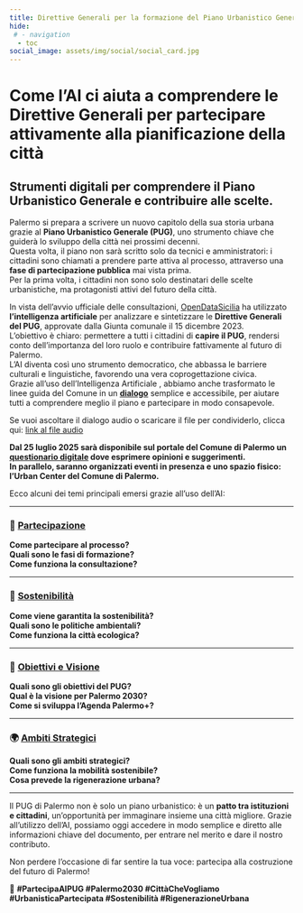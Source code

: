 ```yaml
---
title: Direttive Generali per la formazione del Piano Urbanistico Generale (P.U.G.) | Comune di Palermo
hide:
 # - navigation
  - toc
social_image: assets/img/social/social_card.jpg
---
```

<style>
.md-typeset .grid {grid-gap: .4rem; font-size: .7rem;  display: grid; grid-template-columns: repeat(auto-fit,minmax(min(100%,25rem),1fr));  margin: 1em 0; }
</style>

# Come l’AI ci aiuta a comprendere le Direttive Generali per partecipare attivamente alla pianificazione della città
## Strumenti digitali per comprendere il Piano Urbanistico Generale e contribuire alle scelte.
Palermo si prepara a scrivere un nuovo capitolo della sua storia urbana grazie al **Piano Urbanistico Generale (PUG)**, uno strumento chiave che guiderà lo sviluppo della città nei prossimi decenni.<br>Questa volta, il piano non sarà scritto solo da tecnici e amministratori: i cittadini sono chiamati a prendere parte attiva al processo, attraverso una **fase di partecipazione pubblica** mai vista prima. <br>Per la prima volta, i cittadini non sono solo destinatari delle scelte urbanistiche, ma protagonisti attivi del futuro della città.

In vista dell’avvio ufficiale delle consultazioni, [OpenDataSicilia](https://opendatasicilia.it/) ha utilizzato **l’intelligenza artificiale** per analizzare e sintetizzare le **Direttive Generali del PUG**, approvate dalla Giunta comunale il 15 dicembre 2023. <br>
L’obiettivo è chiaro: permettere a tutti i cittadini di **capire il PUG**, rendersi conto dell’importanza del loro ruolo e contribuire fattivamente al futuro di Palermo. <br>L’AI diventa così uno strumento democratico, che abbassa le barriere culturali e linguistiche, favorendo una vera coprogettazione civica. <br>
Grazie all’uso dell’Intelligenza Artificiale , abbiamo anche trasformato le linee guida del Comune in un **[dialogo](https://notebooklm.google.com/notebook/c0af950b-bb70-426f-9b31-f8184705c5c1/audio)** semplice e accessibile, per aiutare tutti a comprendere meglio il piano e partecipare in modo consapevole.

Se vuoi ascoltare il dialogo audio o scaricare il file per condividerlo, clicca qui: [link al file audio](https://notebooklm.google.com/notebook/c0af950b-bb70-426f-9b31-f8184705c5c1/audio)

**Dal 25 luglio 2025 sarà disponibile sul portale del Comune di Palermo un [questionario digitale](https://pug.comune.palermo.it/) dove esprimere opinioni e suggerimenti. <br>In parallelo, saranno organizzati eventi in presenza e uno spazio fisico: l’Urban Center del Comune di Palermo.**

Ecco alcuni dei temi principali emersi grazie all’uso dell’AI:

---

### 🤝 [Partecipazione](partecipazione.md)

**Come partecipare al processo?**  
**Quali sono le fasi di formazione?**  
**Come funziona la consultazione?**  

---

### 🌱 [Sostenibilità](sostenibilita.md)

**Come viene garantita la sostenibilità?**  
**Quali sono le politiche ambientali?**  
**Come funziona la città ecologica?**  

---

### 🎯 [Obiettivi e Visione](obbiettivi.md)

**Quali sono gli obiettivi del PUG?**  
**Qual è la visione per Palermo 2030?**  
**Come si sviluppa l’Agenda Palermo+?**  

---

### 🌍 [Ambiti Strategici](ambiti.md)

**Quali sono gli ambiti strategici?**  
**Come funziona la mobilità sostenibile?**  
**Cosa prevede la rigenerazione urbana?**  

---

Il PUG di Palermo non è solo un piano urbanistico: è un **patto tra istituzioni e cittadini**, un’opportunità per immaginare insieme una città migliore. Grazie all’utilizzo dell’AI, possiamo oggi accedere in modo semplice e diretto alle informazioni chiave del documento, per entrare nel merito e dare il nostro contributo.

Non perdere l’occasione di far sentire la tua voce: partecipa alla costruzione del futuro di Palermo!

📌 **#PartecipaAlPUG #Palermo2030 #CittàCheVogliamo #UrbanisticaPartecipata #Sostenibilità #RigenerazioneUrbana**